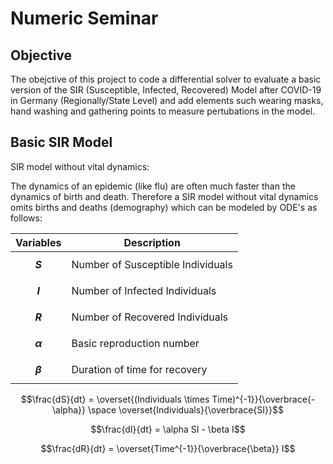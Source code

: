 # Numeric Seminar

## Objective
The obejctive of this project to code a differential solver to evaluate a basic version of the SIR (Susceptible, Infected, Recovered) Model after COVID-19 in Germany (Regionally/State Level) and add elements such wearing masks, hand washing and gathering points to measure pertubations in the model.

## Basic SIR Model
SIR model without vital dynamics:

The dynamics of an epidemic (like flu) are often much faster than the dynamics of birth and death. Therefore a SIR model without vital dynamics omits births and deaths (demography) which can be modeled by ODE's as follows:

| Variables | Description |
| --------- | ----------- |
| **$$S$$**     |  Number of Susceptible Individuals|
| **$$I$$**     | Number of Infected Individuals|
| **$$R$$**    | Number of Recovered Individuals |
| **$$\alpha$$**     | Basic reproduction number |
| **$$\beta$$**     | Duration of time for recovery |

  $$\frac{dS}{dt} = \overset{(Individuals \times Time)^{-1}}{\overbrace{-\alpha}} \space \overset{Individuals}{\overbrace{SI}}$$
  
  $$\frac{dI}{dt} = \alpha SI - \beta I$$
  
  $$\frac{dR}{dt} = \overset{Time^{-1}}{\overbrace{\beta}} I$$

